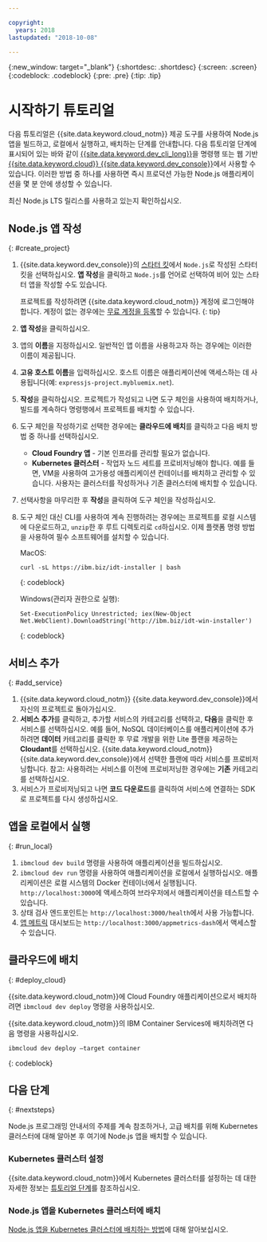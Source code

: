 ```yaml
---

copyright:
  years: 2018
lastupdated: "2018-10-08"

---
```


{:new_window: target="_blank"}
{:shortdesc: .shortdesc}
{:screen: .screen}
{:codeblock: .codeblock}
{:pre: .pre}
{:tip: .tip}

# 시작하기 튜토리얼

다음 튜토리얼은 {{site.data.keyword.cloud_notm}} 제공 도구를 사용하여 Node.js 앱을 빌드하고, 로컬에서 실행하고, 배치하는 단계를 안내합니다. 다음 튜토리얼 단계에 표시되어 있는 바와 같이 [{{site.data.keyword.dev_cli_long}}](https://console.bluemix.net/docs/cloudnative/dev_cli.html#add-cli)을 명령행 또는 웹 기반 [{{site.data.keyword.cloud}} {{site.data.keyword.dev_console}}](https://console.bluemix.net/developer/appservice/dashboard)에서 사용할 수 있습니다. 이러한 방법 중 하나를 사용하면 즉시 프로덕션 가능한 Node.js 애플리케이션을 몇 분 안에 생성할 수 있습니다.

최신 Node.js LTS 릴리스를 사용하고 있는지 확인하십시오.

## Node.js 앱 작성
{: #create_project}

1. {{site.data.keyword.dev_console}}의 [스타터 킷](https://console.bluemix.net/developer/appservice/starter-kits)에서 `Node.js`로 작성된 스타터 킷을 선택하십시오. **앱 작성**을 클릭하고 `Node.js`를 언어로 선택하여 비어 있는 스타터 앱을 작성할 수도 있습니다.

    프로젝트를 작성하려면 {{site.data.keyword.cloud_notm}} 계정에 로그인해야 합니다. 계정이 없는 경우에는 [무료 계정을 등록](https://console.bluemix.net/registration)할 수 있습니다.
    {: tip}

2. **앱 작성**을 클릭하십시오.
3. 앱의 **이름**을 지정하십시오. 일반적인 앱 이름을 사용하고자 하는 경우에는 이러한 이름이 제공됩니다.
4. **고유 호스트 이름**을 입력하십시오. 호스트 이름은 애플리케이션에 액세스하는 데 사용됩니다(예: `expressjs-project.mybluemix.net`).
5. **작성**을 클릭하십시오. 프로젝트가 작성되고 나면 도구 체인을 사용하여 배치하거나, 빌드를 계속하다 명령행에서 프로젝트를 배치할 수 있습니다.
6. 도구 체인을 작성하기로 선택한 경우에는 **클라우드에 배치**를 클릭하고 다음 배치 방법 중 하나를 선택하십시오.
    * **Cloud Foundry 앱** - 기본 인프라를 관리할 필요가 없습니다.
    * **Kubernetes 클러스터** - 작업자 노드 세트를 프로비저닝해야 합니다. 예를 들면, VM을 사용하여 고가용성 애플리케이션 컨테이너를 배치하고 관리할 수 있습니다. 사용자는 클러스터를 작성하거나 기존 클러스터에 배치할 수 있습니다.

7. 선택사항을 마무리한 후 **작성**을 클릭하여 도구 체인을 작성하십시오.

8. 도구 체인 대신 CLI를 사용하여 계속 진행하려는 경우에는 프로젝트를 로컬 시스템에 다운로드하고, `unzip`한 후 루트 디렉토리로 `cd`하십시오. 이제 플랫폼 명령 방법을 사용하여 필수 소프트웨어를 설치할 수 있습니다.

    MacOS:
    ```
    curl -sL https://ibm.biz/idt-installer | bash
    ```
    {: codeblock}

    Windows(관리자 권한으로 실행):
    ```
    Set-ExecutionPolicy Unrestricted; iex(New-Object Net.WebClient).DownloadString('http://ibm.biz/idt-win-installer')
    ```
    {: codeblock}

## 서비스 추가
{: #add_service}

1. {{site.data.keyword.cloud_notm}} {{site.data.keyword.dev_console}}에서 자신의 프로젝트로 돌아가십시오.
2. **서비스 추가**를 클릭하고, 추가할 서비스의 카테고리를 선택하고, **다음**을 클릭한 후 서비스를 선택하십시오. 예를 들어, NoSQL 데이터베이스를 애플리케이션에 추가하려면 **데이터** 카테고리를 클릭한 후 무료 개발을 위한 Lite 플랜을 제공하는 **Cloudant**를 선택하십시오. {{site.data.keyword.cloud_notm}} {{site.data.keyword.dev_console}}에서 선택한 플랜에 따라 서비스를 프로비저닝합니다.
참고: 사용하려는 서비스를 이전에 프로비저닝한 경우에는 **기존** 카테고리를 선택하십시오.
3. 서비스가 프로비저닝되고 나면 **코드 다운로드**를 클릭하여 서비스에 연결하는 SDK로 프로젝트를 다시 생성하십시오.

<!--
<video of creating a project and adding a service>
-->

## 앱을 로컬에서 실행
{: #run_local}

1. `ibmcloud dev build` 명령을 사용하여 애플리케이션을 빌드하십시오.
2. `ibmcloud dev run` 명령을 사용하여 애플리케이션을 로컬에서 실행하십시오. 애플리케이션은 로컬 시스템의 Docker 컨테이너에서 실행됩니다. `http://localhost:3000`에 액세스하여 브라우저에서 애플리케이션을 테스트할 수 있습니다.
3. 상태 검사 엔드포인트는 `http://localhost:3000/health`에서 사용 가능합니다.
4. [앱 메트릭](https://developer.ibm.com/node/monitoring-post-mortem/application-metrics-node-js/) 대시보드는 `http://localhost:3000/appmetrics-dash`에서 액세스할 수 있습니다.

<!--
<video>
-->

## 클라우드에 배치
{: #deploy_cloud}

{{site.data.keyword.cloud_notm}}에 Cloud Foundry 애플리케이션으로서 배치하려면 `ibmcloud dev deploy` 명령을 사용하십시오. 

{{site.data.keyword.cloud_notm}}의 IBM Container Services에 배치하려면 다음 명령을 사용하십시오.
```
ibmcloud dev deploy –target container 
```
{: codeblock}

## 다음 단계
{: #nextsteps}

Node.js 프로그래밍 안내서의 주제를 계속 참조하거나, 고급 배치를 위해 Kubernetes 클러스터에 대해 알아본 후 여기에 Node.js 앱을 배치할 수 있습니다.

### Kubernetes 클러스터 설정
{{site.data.keyword.cloud_notm}}에서 Kubernetes 클러스터를 설정하는 데 대한 자세한 정보는 [튜토리얼 단계](https://console.bluemix.net/docs/containers/cs_clusters.html#clusters)를 참조하십시오.

### Node.js 앱을 Kubernetes 클러스터에 배치
[Node.js 앱을 Kubernetes 클러스터에 배치하는 방법](../containers/cs_tutorials_apps.html)에 대해 알아보십시오.
